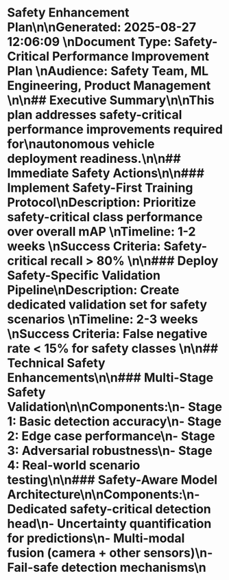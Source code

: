 # Safety Enhancement Plan\n\n**Generated:** 2025-08-27 12:06:09  \n**Document Type:** Safety-Critical Performance Improvement Plan  \n**Audience:** Safety Team, ML Engineering, Product Management  \n\n## Executive Summary\n\nThis plan addresses safety-critical performance improvements required for\nautonomous vehicle deployment readiness.\n\n## Immediate Safety Actions\n\n### Implement Safety-First Training Protocol\n**Description:** Prioritize safety-critical class performance over overall mAP  \n**Timeline:** 1-2 weeks  \n**Success Criteria:** Safety-critical recall > 80%  \n\n### Deploy Safety-Specific Validation Pipeline\n**Description:** Create dedicated validation set for safety scenarios  \n**Timeline:** 2-3 weeks  \n**Success Criteria:** False negative rate < 15% for safety classes  \n\n## Technical Safety Enhancements\n\n### Multi-Stage Safety Validation\n\n**Components:**\n- Stage 1: Basic detection accuracy\n- Stage 2: Edge case performance\n- Stage 3: Adversarial robustness\n- Stage 4: Real-world scenario testing\n\n### Safety-Aware Model Architecture\n\n**Components:**\n- Dedicated safety-critical detection head\n- Uncertainty quantification for predictions\n- Multi-modal fusion (camera + other sensors)\n- Fail-safe detection mechanisms\n
